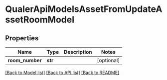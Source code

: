 # QualerApiModelsAssetFromUpdateAssetRoomModel

## Properties
Name | Type | Description | Notes
------------ | ------------- | ------------- | -------------
**room_number** | **str** |  | [optional] 

[[Back to Model list]](../README.md#documentation-for-models) [[Back to API list]](../README.md#documentation-for-api-endpoints) [[Back to README]](../README.md)


